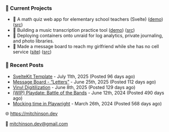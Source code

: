 ### 📌 Current Projects
- 📝 A math quiz web app for elementary school teachers (Svelte) ([demo](https://quiz-staging.mitchinson.dev/)) ([src](https://github.com/bmitchinson/budget-entry))
- 🎵 Building a music transcription practice tool ([demo](https://practice.mitchinson.dev/)) ([src](https://github.com/bmitchinson/practice))
- 🐳 Deploying containers onto unraid for log analytics, private journaling, and photo libraries.
- 💌 Made a message board to reach my girlfriend while she has no cell service ([site](https://letters.mitchinson.dev/)) ([src](https://github.com/bmitchinson/letters))

### 📝 Recent Posts

- [SvelteKit Template](https://blog.mitchinson.dev/sveltekit-template) - July 11th, 2025 (Posted 96 days ago)
- [Message Board - “Letters”](https://blog.mitchinson.dev/letters) - June 25th, 2025 (Posted 112 days ago)
- [Vinyl Digitilization](https://blog.mitchinson.dev/vinyl) - June 8th, 2025 (Posted 129 days ago)
- [(WIP) Playdate: Battle of the Bands](https://blog.mitchinson.dev/playdate-dev-one) - June 12th, 2024 (Posted 490 days ago)
- [Mocking time in Playwright](https://blog.mitchinson.dev/playwright-mock-time) - March 26th, 2024 (Posted 568 days ago)

🌐 https://mitchinson.dev

💌 mitchinson.dev@gmail.com